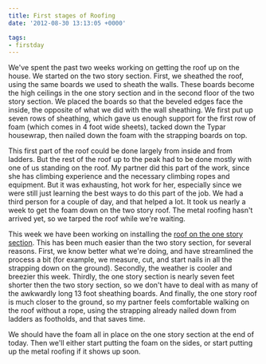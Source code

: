 ```yaml
---
title: First stages of Roofing
date: '2012-08-30 13:13:05 +0000'

tags:
- firstday
---
```


We've spent the past two weeks working on getting the roof up on the
house.  We started on the two story section.  First, we sheathed the
roof, using the same boards we used to sheath the walls.  These boards
become the high ceilings in the one story section and in the second
floor of the two story section.  We placed the boards so that the
beveled edges face the inside, the opposite of what we did with the
wall sheathing.  We first put up seven rows of sheathing, which gave
us enough support for the first row of foam (which comes in 4 foot
wide sheets), tacked down the Typar housewrap, then nailed down the
foam with the strapping boards on top.

This first part of the roof could be done largely from inside and from
ladders.  But the rest of the roof up to the peak had to be done
mostly with one of us standing on the roof.  My partner did this part
of the work, since she has climbing experience and the necessary
climbing ropes and equipment.  But it was exhausting, hot work for
her, especially since we were still just learning the best ways to do
this part of the job.  We had a third person for a couple of day, and
that helped a lot.  It took us nearly a week to get the foam down on
the two story roof.  The metal roofing hasn't arrived yet, so we
tarped the roof while we're waiting.

This week we have been working on installing the
[roof on the one story section](/gallery/firstday-cottage/IMG_20120830_083536.jpg).
This has been much easier than the two story section, for several
reasons.  First, we know better what we're doing, and have streamlined
the process a bit (for example, we measure, cut, and start nails in
all the strapping down on the ground).  Secondly, the weather is
cooler and breezier this week.  Thirdly, the one story section is
nearly seven feet shorter then the two story section, so we don't have
to deal with as many of the awkwardly long 13 foot sheathing boards.
And finally, the one story roof is much closer to the ground, so my
partner feels comfortable walking on the roof without a rope, using
the strapping already nailed down from ladders as footholds, and that
saves time.

We should have the foam all in place on the one story section at the
end of today.  Then we'll either start putting the foam on the sides,
or start putting up the metal roofing if it shows up soon.

